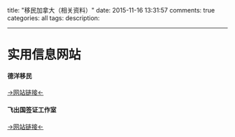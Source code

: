 title: "移民加拿大（相关资料）"
date: 2015-11-16 13:31:57
comments: true
categories: all
tags:
description:

---
实用信息网站
===

#### 德洋移民
[→网站链接←](http://jyang.ca/index.php?option=com_content&view=article&id=55&Itemid=21&lang=zh "德洋移民")

#### 飞出国签证工作室
[→网站链接←](http://www.flyabroadvisa.com/ca/ "飞出国签证工作室")